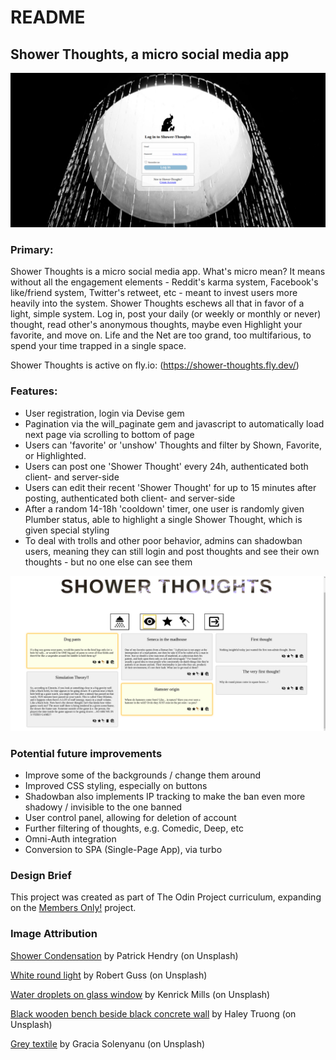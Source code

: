 # README

## Shower Thoughts, a micro social media app

![Screenshot of the login page](https://github.com/Xenrathe/Rails-shower_thoughts/blob/main/ShowerThoughtsLogin.png?raw=true)

### Primary:

Shower Thoughts is a micro social media app. What's micro mean? It means without all the engagement elements - Reddit's karma system, Facebook's like/friend system, Twitter's retweet, etc - meant to invest users more heavily into the system. Shower Thoughts eschews all that in favor of a light, simple system. Log in, post your daily (or weekly or monthly or never) thought, read other's anonymous thoughts, maybe even Highlight your favorite, and move on. Life and the Net are too grand, too multifarious, to spend your time trapped in a single space.

Shower Thoughts is active on fly.io: (https://shower-thoughts.fly.dev/)

### Features:

- User registration, login via Devise gem
- Pagination via the will_paginate gem and javascript to automatically load next page via scrolling to bottom of page
- Users can 'favorite' or 'unshow' Thoughts and filter by Shown, Favorite, or Highlighted.
- Users can post one 'Shower Thought' every 24h, authenticated both client- and server-side
- Users can edit their recent 'Shower Thought' for up to 15 minutes after posting, authenticated both client- and server-side
- After a random 14-18h 'cooldown' timer, one user is randomly given Plumber status, able to highlight a single Shower Thought, which is given special styling
- To deal with trolls and other poor behavior, admins can shadowban users, meaning they can still login and post thoughts and see their own thoughts - but no one else can see them

![Screenshot of the main index page](https://github.com/Xenrathe/Rails-shower_thoughts/blob/main/ShowerThoughtsIndex.png?raw=true)

### Potential future improvements

- Improve some of the backgrounds / change them around
- Improved CSS styling, especially on buttons
- Shadowban also implements IP tracking to make the ban even more shadowy / invisible to the one banned
- User control panel, allowing for deletion of account
- Further filtering of thoughts, e.g. Comedic, Deep, etc
- Omni-Auth integration
- Conversion to SPA (Single-Page App), via turbo

### Design Brief

This project was created as part of The Odin Project curriculum, expanding on the <a href="https://www.theodinproject.com/lessons/ruby-on-rails-members-only">Members Only!</a> project.

### Image Attribution

<a href="https://unsplash.com/photos/a-close-up-of-water-droplets-on-a-window-Diu8uAt7Ol8">Shower Condensation</a> by Patrick Hendry (on Unsplash)

<a href="https://unsplash.com/photos/white-round-light-on-black-surface-oAICAyOGjiY">White round light</a> by Robert Guss (on Unsplash)

<a href="https://unsplash.com/photos/water-droplets-on-glass-window-uxk0JKMrZts">Water droplets on glass window</a> by Kenrick Mills (on Unsplash)

<a href="https://unsplash.com/photos/black-wooden-bench-beside-black-concrete-wall-IXsMURjOCQM">Black wooden bench beside black concrete wall</a> by Haley Truong (on Unsplash)

<a href="https://unsplash.com/photos/grey-textile-OgZ1roVosRY">Grey textile</a> by Gracia Solenyanu (on Unsplash)
